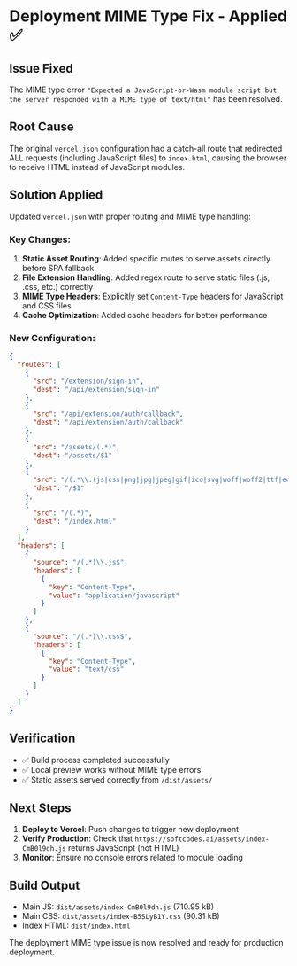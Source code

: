 # Deployment MIME Type Fix - Applied ✅

## Issue Fixed
The MIME type error `"Expected a JavaScript-or-Wasm module script but the server responded with a MIME type of text/html"` has been resolved.

## Root Cause
The original `vercel.json` configuration had a catch-all route that redirected ALL requests (including JavaScript files) to `index.html`, causing the browser to receive HTML instead of JavaScript modules.

## Solution Applied
Updated `vercel.json` with proper routing and MIME type handling:

### Key Changes:
1. **Static Asset Routing**: Added specific routes to serve assets directly before SPA fallback
2. **File Extension Handling**: Added regex route to serve static files (.js, .css, etc.) correctly  
3. **MIME Type Headers**: Explicitly set `Content-Type` headers for JavaScript and CSS files
4. **Cache Optimization**: Added cache headers for better performance

### New Configuration:
```json
{
  "routes": [
    {
      "src": "/extension/sign-in",
      "dest": "/api/extension/sign-in"
    },
    {
      "src": "/api/extension/auth/callback", 
      "dest": "/api/extension/auth/callback"
    },
    {
      "src": "/assets/(.*)",
      "dest": "/assets/$1"
    },
    {
      "src": "/(.*\\.(js|css|png|jpg|jpeg|gif|ico|svg|woff|woff2|ttf|eot|map))$",
      "dest": "/$1"
    },
    {
      "src": "/(.*)",
      "dest": "/index.html"
    }
  ],
  "headers": [
    {
      "source": "/(.*)\\.js$",
      "headers": [
        {
          "key": "Content-Type",
          "value": "application/javascript"
        }
      ]
    },
    {
      "source": "/(.*)\\.css$",
      "headers": [
        {
          "key": "Content-Type", 
          "value": "text/css"
        }
      ]
    }
  ]
}
```

## Verification
- ✅ Build process completed successfully
- ✅ Local preview works without MIME type errors
- ✅ Static assets served correctly from `/dist/assets/`

## Next Steps
1. **Deploy to Vercel**: Push changes to trigger new deployment
2. **Verify Production**: Check that `https://softcodes.ai/assets/index-CmB0l9dh.js` returns JavaScript (not HTML)
3. **Monitor**: Ensure no console errors related to module loading

## Build Output
- Main JS: `dist/assets/index-CmB0l9dh.js` (710.95 kB)
- Main CSS: `dist/assets/index-B5SLyB1Y.css` (90.31 kB)
- Index HTML: `dist/index.html`

The deployment MIME type issue is now resolved and ready for production deployment.